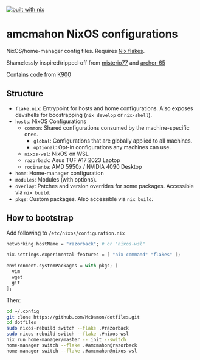 [![built with nix](https://img.shields.io/static/v1?logo=nixos&logoColor=white&label=&message=Built%20with%20Nix&color=41439a)](https://builtwithnix.org)

# amcmahon NixOS configurations

NixOS/home-manager config files. Requires [Nix flakes](https://nixos.wiki/wiki/Flakes).

Shamelessly inspired/ripped-off from [misterio77](https://github.com/misterio77/nix-config) and [archer-65](https://github.com/archer-65/nix-dotfiles)

Contains code from [K900](https://github.com/K900/vscode-remote-workaround)

## Structure

- `flake.nix`: Entrypoint for hosts and home configurations. Also exposes devshells for boostrapping (`nix develop` or `nix-shell`).
- `hosts`: NixOS Configurations
  - `common`: Shared configurations consumed by the machine-specific ones.
    - `global`: Configurations that are globally applied to all machines.
    - `optional`: Opt-in configurations any machines can use.
  - `nixos-wsl`: NixOS on WSL
  - `razorback`: Asus TUF A17 2023 Laptop
  - `rocinante`: AMD 5950x / NVIDIA 4090 Desktop
- `home`: Home-manager configuration
- `modules`: Modules (with options).
- `overlay`: Patches and version overrides for some packages. Accessible via `nix build`.
- `pkgs`: Custom packages. Also accessible via `nix build`.

## How to bootstrap

Add following to ```/etc/nixos/configuration.nix```

```nix
networking.hostName = "razorback"; # or "nixos-wsl"

nix.settings.experimental-features = [ "nix-command" "flakes" ];

environment.systemPackages = with pkgs; [
  vim
  wget
  git
];
```

Then:

```bash
cd ~/.config
git clone https://github.com/McDamon/dotfiles.git
cd dotfiles
sudo nixos-rebuild switch --flake .#razorback
sudo nixos-rebuild switch --flake .#nixos-wsl
nix run home-manager/master -- init --switch
home-manager switch --flake .#amcmahon@razorback
home-manager switch --flake .#amcmahon@nixos-wsl
```